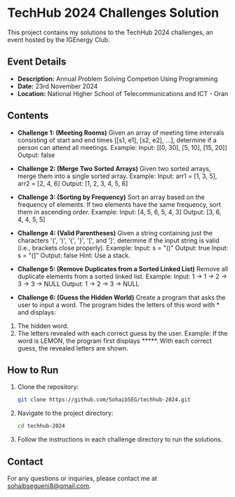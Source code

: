 # TechHub 2024 Challenges Solution

This project contains my solutions to the TechHub 2024 challenges, an event hosted by the IGEnergy Club.

## Event Details

- **Description:** Annual Problem Solving Competion Using Programming
- **Date:** 23rd November 2024
- **Location:** National Higher School of Telecommunications and ICT - Oran

## Contents

- **Challenge 1: (Meeting Rooms)**
Given an array of meeting time intervals consisting of start and end times [[s1, e1], [s2,
e2], ...], determine if a person can attend all meetings.
Example:
Input: [[0, 30], [5, 10], [15, 20]]
Output: false


- **Challenge 2: (Merge Two Sorted Arrays)**
Given two sorted arrays, merge them into a single sorted array.
Example:
Input: arr1 = [1, 3, 5], arr2 = [2, 4, 6]
Output: [1, 2, 3, 4, 5, 6]


- **Challenge 3: (Sorting by Frequency)**
Sort an array based on the frequency of elements. If two elements have the same
frequency, sort them in ascending order.
Example:
Input: [4, 5, 6, 5, 4, 3]
Output: [3, 6, 4, 4, 5, 5]


- **Challenge 4: (Valid Parentheses)**
Given a string containing just the characters '(', ')', '{', '}', '[', and ']', determine if the input
string is valid (i.e., brackets close properly).
Example:
Input: s = "()"
Output: true
Input: s = "(]"
Output: false
Hint: Use a stack.


- **Challenge 5: (Remove Duplicates from a Sorted Linked List)**
Remove all duplicate elements from a sorted linked list.
Example:
Input: 1 -> 1 -> 2 -> 3 -> 3 -> NULL
Output: 1 -> 2 -> 3 -> NULL

- **Challenge 6: (Guess the Hidden World)**
Create a program that asks the user to input a word. The program hides the
letters of this word with * and displays:
1. The hidden word.
2. The letters revealed with each correct guess by the user.
Example:
If the word is LEMON, the program first displays *****. With each correct guess, the
revealed letters are shown.

## How to Run

1. Clone the repository:
   ```bash
   git clone https://github.com/SohaibSEG/techhub-2024.git
   ```
2. Navigate to the project directory:
   ```bash
   cd techhub-2024
   ```
3. Follow the instructions in each challenge directory to run the solutions.

## Contact

For any questions or inquiries, please contact me at [sohaibsegueni8@gmail.com](mailto:sohaibsegueni8@gmail.com).
